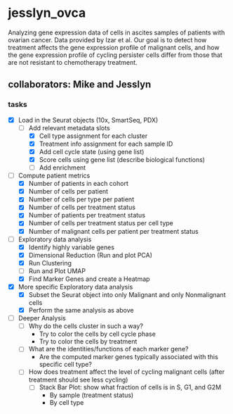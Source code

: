 # jesslyn_ovca
Analyzing gene expression data of cells in ascites samples of patients with ovarian cancer. Data provided by Izar et al.
Our goal is to detect how treatment affects the gene expression profile of malignant cells, and how the gene expression profile of 
cycling persister cells differ from those that are not resistant to chemotherapy treatment. 

## collaborators: Mike and Jesslyn 

### tasks
- [x] Load in the Seurat objects (10x, SmartSeq, PDX) 
  - [ ] Add relevant metadata slots 
    - [x] Cell type assignment for each cluster
    - [x] Treatment info assignment for each sample ID 
    - [x] Add cell cycle state (using gene list) 
    - [x] Score cells using gene list (describe biological functions)
    - [ ] Add enrichment
- [ ] Compute patient metrics 
  - [x] Number of patients in each cohort 
  - [x] Number of cells per patient 
  - [x] Number of cells per type per patient 
  - [x] Number of cells per treatment status 
  - [x] Number of patients per treatment status
  - [x] Number of cells per treatment status per cell type
  - [x] Number of malignant cells per patient per treatment status 
- [ ] Exploratory data analysis 
  - [x] Identify highly variable genes 
  - [x] Dimensional Reduction (Run and plot PCA) 
  - [x] Run Clustering 
  - [ ] Run and Plot UMAP 
  - [x] Find Marker Genes and create a Heatmap 
- [x] More specific Exploratory data analysis 
  - [x] Subset the Seurat object into only Malignant and only Nonmalignant cells 
  - [x] Perform the same analysis as above 
  
- [ ] Deeper Analysis 
  - [ ] Why do the cells cluster in such a way?
    - Try to color the cells by cell cycle phase 
    - Try to color the cells by treatment 
  - [ ] What are the identities/functions of each marker gene?
    - Are the computed marker genes typically associated with this specific cell type?
  - [ ] How does treatment affect the level of cycling malignant cells (after treatment should see less cycling)
    - [ ] Stack Bar Plot: show what fraction of cells is in S, G1, and G2M
      - By sample (treatment status) 
      - By cell type 


